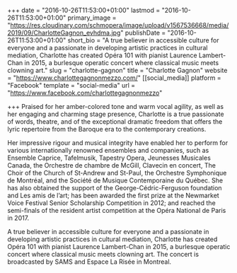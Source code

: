 +++
date = "2016-10-26T11:53:00+01:00"
lastmod = "2016-10-26T11:53:00+01:00"
primary_image = "https://res.cloudinary.com/schmopera/image/upload/v1567536668/media/2019/09/CharlotteGagnon_evhdma.jpg"
publishDate = "2016-10-26T11:53:00+01:00"
short_bio = "A true believer in accessible culture for everyone and a passionate in developing artistic practices in cultural mediation, Charlotte has created Opéra 101 with pianist Laurence Lambert-Chan in 2015, a burlesque operatic concert where classical music meets clowning art."
slug = "charlotte-gagnon"
title = "Charlotte Gagnon"
website = "https://www.charlottegagnonmezzo.com/"
[[social_media]]
platform = "Facebook"
template = "social-media"
url = "https://www.facebook.com/charlottegagnonmezzo"

+++
Praised for her amber-colored tone and warm vocal agility, as well as her engaging and charming stage presence, Charlotte is a true passionate of words, theatre, and of the exceptional dramatic freedom that offers the lyric repertoire from the Baroque era to the contemporary creations.

Her impressive rigour and musical integrity have enabled her to perform for various internationally renowned ensembles and companies, such as Ensemble Caprice, Tafelmusik, Tapestry Opera, Jeunesses Musicales Canada, the Orchestre de chambre de McGill, Clavecin en concert, The Choir of the Church of St-Andrew and St-Paul, the Orchestre Symphonique de Montréal, and the Société de Musique Contemporaine du Québec. She has also obtained the support of the George-Cédric-Ferguson foundation and Les amis de l’art; has been awarded the first prize at the Newmarket Voice Festival Senior Scholarship Competition in 2012; and reached the semi-finals of the resident artist competition at the Opéra National de Paris in 2017.

A true believer in accessible culture for everyone and a passionate in developing artistic practices in cultural mediation, Charlotte has created Opéra 101 with pianist Laurence Lambert-Chan in 2015, a burlesque operatic concert where classical music meets clowning art. The concert is broadcasted by SAMS and Espace La Risée in Montreal.